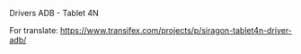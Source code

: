 Drivers ADB - Tablet 4N

For translate:
https://www.transifex.com/projects/p/siragon-tablet4n-driver-adb/
